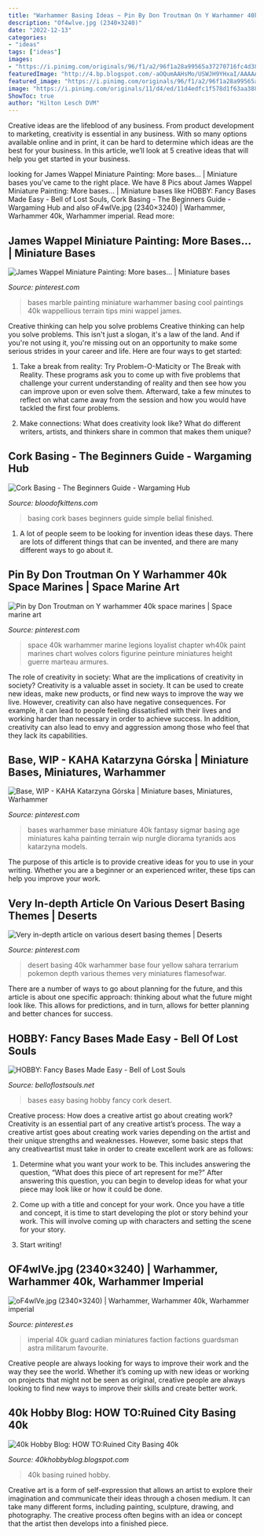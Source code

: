 ```yaml
---
title: "Warhammer Basing Ideas ~ Pin By Don Troutman On Y Warhammer 40k Space Marines"
description: "Of4wlve.jpg (2340×3240)"
date: "2022-12-13"
categories:
- "ideas"
tags: ["ideas"]
images:
- "https://i.pinimg.com/originals/96/f1/a2/96f1a28a99565a37270716fc4d3822f4.jpg"
featuredImage: "http://4.bp.blogspot.com/-aOQumAAHsMo/USWJH9YHxaI/AAAAAAAAA3M/RlQ4qOYVEgU/s1600/2013-02-21+001+2013-02-21+005.JPG"
featured_image: "https://i.pinimg.com/originals/96/f1/a2/96f1a28a99565a37270716fc4d3822f4.jpg"
image: "https://i.pinimg.com/originals/11/d4/ed/11d4edfc1f578d1f63aa38809b1b8e97.jpg"
ShowToc: true
author: "Hilton Lesch DVM"
---
```



Creative ideas are the lifeblood of any business. From product development to marketing, creativity is essential in any business. With so many options available online and in print, it can be hard to determine which ideas are the best for your business. In this article, we’ll look at 5 creative ideas that will help you get started in your business.

	

		
looking for James Wappel Miniature Painting: More bases... | Miniature bases you've came to the right place. We have 8 Pics about James Wappel Miniature Painting: More bases... | Miniature bases like HOBBY: Fancy Bases Made Easy - Bell of Lost Souls, Cork Basing - The Beginners Guide - Wargaming Hub and also oF4wlVe.jpg (2340×3240) | Warhammer, Warhammer 40k, Warhammer imperial. Read more:
		
    
## James Wappel Miniature Painting: More Bases... | Miniature Bases

<img loading=lazy src="https://i.pinimg.com/originals/16/a3/f6/16a3f60f454a5450887e57d15045e30f.jpg" onerror="this.onerror=null;this.src='https://tse2.mm.bing.net/th?id=OIP.ZHh1M7itVA8yqxo4KYVH7wHaEb&amp;pid=15.1';" alt="James Wappel Miniature Painting: More bases... | Miniature bases">

_Source: pinterest.com_

>bases marble painting miniature warhammer basing cool paintings 40k wappellious terrain tips mini wappel james. 

	

Creative thinking can help you solve problems
Creative thinking can help you solve problems. This isn't just a slogan, it's a law of the land. And if you're not using it, you're missing out on an opportunity to make some serious strides in your career and life. Here are four ways to get started: 
1. Take a break from reality: Try Problem-O-Maticity or The Break with Reality. These programs ask you to come up with five problems that challenge your current understanding of reality and then see how you can improve upon or even solve them. Afterward, take a few minutes to reflect on what came away from the session and how you would have tackled the first four problems. 

2. Make connections: What does creativity look like? What do different writers, artists, and thinkers share in common that makes them unique?

    
## Cork Basing - The Beginners Guide - Wargaming Hub

<img loading=lazy src="http://4.bp.blogspot.com/-aOQumAAHsMo/USWJH9YHxaI/AAAAAAAAA3M/RlQ4qOYVEgU/s1600/2013-02-21+001+2013-02-21+005.JPG" onerror="this.onerror=null;this.src='https://tse1.mm.bing.net/th?id=OIP.DCnEF7iNBr-EjRp1ix8dpgHaFi&amp;pid=15.1';" alt="Cork Basing - The Beginners Guide - Wargaming Hub">

_Source: bloodofkittens.com_

>basing cork bases beginners guide simple belial finished. 

	

1. A lot of people seem to be looking for invention ideas these days. There are lots of different things that can be invented, and there are many different ways to go about it. 

    
## Pin By Don Troutman On Y Warhammer 40k Space Marines | Space Marine Art

<img loading=lazy src="https://i.pinimg.com/originals/8b/72/57/8b7257bc151d2430d0677bc51d836f8f.jpg" onerror="this.onerror=null;this.src='https://tse2.mm.bing.net/th?id=OIP.oM4rzRxoi0srNyoMYe-vuwHaJ4&amp;pid=15.1';" alt="Pin by Don Troutman on Y warhammer 40k space marines | Space marine art">

_Source: pinterest.com_

>space 40k warhammer marine legions loyalist chapter wh40k paint marines chart wolves colors figurine peinture miniatures height guerre marteau armures. 

	

The role of creativity in society: What are the implications of creativity in society?
Creativity is a valuable asset in society. It can be used to create new ideas, make new products, or find new ways to improve the way we live. However, creativity can also have negative consequences. For example, it can lead to people feeling dissatisfied with their lives and working harder than necessary in order to achieve success. In addition, creativity can also lead to envy and aggression among those who feel that they lack its capabilities.

    
## Base, WIP - KAHA Katarzyna Górska | Miniature Bases, Miniatures, Warhammer

<img loading=lazy src="https://i.pinimg.com/originals/96/f1/a2/96f1a28a99565a37270716fc4d3822f4.jpg" onerror="this.onerror=null;this.src='https://tse1.mm.bing.net/th?id=OIP.w5XTCS4WK2VYZYcTWm2MxgHaHa&amp;pid=15.1';" alt="Base, WIP - KAHA Katarzyna Górska | Miniature bases, Miniatures, Warhammer">

_Source: pinterest.com_

>bases warhammer base miniature 40k fantasy sigmar basing age miniatures kaha painting terrain wip nurgle diorama tyranids aos katarzyna models. 

	

The purpose of this article is to provide creative ideas for you to use in your writing. Whether you are a beginner or an experienced writer, these tips can help you improve your work.

    
## Very In-depth Article On Various Desert Basing Themes | Deserts

<img loading=lazy src="https://i.pinimg.com/originals/11/d4/ed/11d4edfc1f578d1f63aa38809b1b8e97.jpg" onerror="this.onerror=null;this.src='https://tse4.mm.bing.net/th?id=OIP.FHM4jtYMWfgAND6ol6uH1QHaD_&amp;pid=15.1';" alt="Very in-depth article on various desert basing themes | Deserts">

_Source: pinterest.com_

>desert basing 40k warhammer base four yellow sahara terrarium pokemon depth various themes very miniatures flamesofwar. 

	

There are a number of ways to go about planning for the future, and this article is about one specific approach: thinking about what the future might look like. This allows for predictions, and in turn, allows for better planning and better chances for success.

    
## HOBBY: Fancy Bases Made Easy - Bell Of Lost Souls

<img loading=lazy src="http://belloflostsouls.net/wp-content/uploads/2013/01/IMG_0578-5B1-5D.jpg" onerror="this.onerror=null;this.src='https://tse3.mm.bing.net/th?id=OIP.5kuUoGQtpyp0q0wCy_qQjwHaFi&amp;pid=15.1';" alt="HOBBY: Fancy Bases Made Easy - Bell of Lost Souls">

_Source: belloflostsouls.net_

>bases easy basing hobby fancy cork desert. 

	

Creative process: How does a creative artist go about creating work?
Creativity is an essential part of any creative artist’s process. The way a creative artist goes about creating work varies depending on the artist and their unique strengths and weaknesses. However, some basic steps that any creativeartist must take in order to create excellent work are as follows:
1. Determine what you want your work to be. This includes answering the question, “What does this piece of art represent for me?” After answering this question, you can begin to develop ideas for what your piece may look like or how it could be done.

2. Come up with a title and concept for your work. Once you have a title and concept, it is time to start developing the plot or story behind your work. This will involve coming up with characters and setting the scene for your story.

3. Start writing!

    
## OF4wlVe.jpg (2340×3240) | Warhammer, Warhammer 40k, Warhammer Imperial

<img loading=lazy src="https://i.pinimg.com/originals/86/5e/cc/865eccff1258fe67d449a9fbac06860d.jpg" onerror="this.onerror=null;this.src='https://tse3.mm.bing.net/th?id=OIP.MxB7Rbv4tkNyQdJTdVGuhgHaKQ&amp;pid=15.1';" alt="oF4wlVe.jpg (2340×3240) | Warhammer, Warhammer 40k, Warhammer imperial">

_Source: pinterest.es_

>imperial 40k guard cadian miniatures faction factions guardsman astra militarum favourite. 

	

Creative people are always looking for ways to improve their work and the way they see the world. Whether it’s coming up with new ideas or working on projects that might not be seen as original, creative people are always looking to find new ways to improve their skills and create better work.

    
## 40k Hobby Blog: HOW TO:Ruined City Basing 40k

<img loading=lazy src="https://4.bp.blogspot.com/_5AqBGoMGb6k/SkeLotm8nTI/AAAAAAAAABM/OPAA1BDtaOs/s320/IMG_0392.jpg" onerror="this.onerror=null;this.src='https://tse4.mm.bing.net/th?id=OIP._nRUcGJTrsKclbztY_4CJAAAAA&amp;pid=15.1';" alt="40k Hobby Blog: HOW TO:Ruined City Basing 40k">

_Source: 40khobbyblog.blogspot.com_

>40k basing ruined hobby. 

	

Creative art is a form of self-expression that allows an artist to explore their imagination and communicate their ideas through a chosen medium. It can take many different forms, including painting, sculpture, drawing, and photography. The creative process often begins with an idea or concept that the artist then develops into a finished piece.


